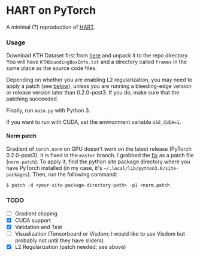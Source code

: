 HART on PyTorch
===

A minimal (?) reproduction of [HART](https://github.com/akosiorek/hart).

### Usage

Download KTH Dataset first from [here](https://drive.google.com/a/nyu.edu/file/d/1KBQFWWaUg1ePPX2EXietBtGL2kOf-QIU/view?usp=sharing)
and unpack it to the repo directory.
You will have `KTHBoundingBoxInfo.txt` and a directory called `frames` in the
same place as the source code files.

Depending on whether you are enabling L2 regularization, you may need to apply a patch (see [below](#norm-patch)),
unless you are running a bleeding-edge version or release version later than 0.2.0-post3.
If you do, make sure that the patching succeeded.

Finally, run `main.py` with Python 3.

If you want to run with CUDA, set the environment variable `USE_CUDA=1`.

#### Norm patch

Gradient of `torch.norm` on GPU doesn't work on the latest release (PyTorch 0.2.0-post3).  It is fixed in
the `master` branch.  I grabbed the [fix](https://github.com/pytorch/pytorch/pull/2775) as a patch file
(`norm.patch`).  To apply it, find the python
site package directory where you have PyTorch installed (in my case, it's `~/.local/lib/python3.6/site-packages`).
Then, run the following command:

```
$ patch -d <your-site-package-directory-path> -p1 <norm.patch
```

### TODO

- [ ] Gradient clipping
- [x] CUDA support
- [x] Validation and Test
- [ ] Visualization (Tensorboard or Visdom; I would like to use Visdom but probably not until they have sliders)
- [x] L2 Regularization (patch needed; see above)

